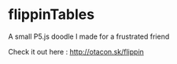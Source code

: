 # flippinTables
A small P5.js doodle I made for a frustrated friend

Check it out here : <a href="http://otacon.sk/flippin">http://otacon.sk/flippin</a>
